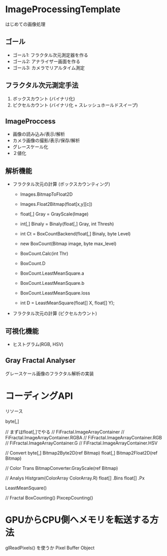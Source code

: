 # ImageProcessingTemplate
はじめての画像処理


## ゴール

- ゴール1: フラクタル次元測定器を作る
- ゴール2: アナライザー画面を作る
- ゴール3: カメラでリアルタイム測定


## フラクタル次元測定手法

1. ボックスカウント (バイナリ化)
2. ピクセルカウント (バイナリ化 + スレッシュホールドスイープ)


## ImageProccess

- 画像の読み込み/表示/解析
- カメラ画像の撮影/表示/保存/解析
- グレースケール化
- ２値化


## 解析機能
- フラクタル次元の計算 (ボックスカウンティング)
	
	- Images.BitmapToFloat2D
	- Images.Float2Bitmap(float[x,y][c])


	- float[,] Gray = GrayScale(Image)
	- int[,] Binaly = Binaly(float[,] Gray, int Thresh)

	- int Ct = BoxCountBackend(float[,] Binaly, byte Level)

	- new BoxCount(Bitmap image, byte max_level)
	- BoxCount.Calc(int Thr)
	- BoxCount.D
	- BoxCount.LeastMeanSquare.a
	- BoxCount.LeastMeanSquare.b
	- BoxCount.LeastMeanSquare.loss

	- int D = LeastMeanSquare(float[] X, float[] Y);

- フラクタル次元の計算 (ピクセルカウント)

## 可視化機能
- ヒストグラム(RGB, HSV)


## Gray Fractal Analyser

グレースケール画像のフラクタル解析の実装



# コーディングAPI

リソース

byte[,]

// まずはfloat[,]でやる
// FiFractal.ImageArrayContainer
// FiFractal.ImageArrayContainer.RGBA
// FiFractal.ImageArrayContainer.RGB
// FiFractal.ImageArrayContainer.G
// FiFractal.ImageArrayContainer.HSV


// Convert
byte[,] Bitmap2Byte2D(ref Bitmap)
float[,] Bitmap2Float2D(ref Bitmap)


// Color Trans
BitmapConverter.GrayScale(ref Bitmap)


// Analys
Histgram(ColorArray ColorArray.R)
	float[] .Bins
	float[] .Px

LeastMeanSquare()


// Fractal
BoxCounting()
PixcepCounting()


# GPUからCPU側へメモリを転送する方法
glReadPixels() を使うか Pixel Buffer Object